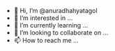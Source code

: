 - 👋 Hi, I’m @anuradhahyatagol
- 👀 I’m interested in ...
- 🌱 I’m currently learning ...
- 💞️ I’m looking to collaborate on ...
- 📫 How to reach me ...

<!---
anuradhahyatagol/anuradhahyatagol is a ✨ special ✨ repository because its `README.md` (this file) appears on your GitHub profile.
You can click the Preview link to take a look at your changes.
-
